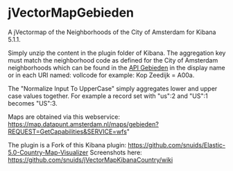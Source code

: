 # jVectorMapGebieden

A jVectormap of the Neighborhoods of the City of Amsterdam for Kibana 5.1.1.

Simply unzip the content in the plugin folder of Kibana. The aggregation key must match the neighborhood code as defined for the City of Amsterdam neighborhoods which can be found in the <a href="https://api.datapunt.amsterdam.nl/gebieden/buurt/">API Gebieden</a> in the display name or in each URI named: vollcode for example: Kop Zeedijk = A00a.

The "Normalize Input To UpperCase" simply aggregates lower and upper case values together. For example a record set with "us":2 and "US":1 becomes "US":3.

Maps are obtained via this webservice: https://map.datapunt.amsterdam.nl/maps/gebieden?REQUEST=GetCapabilities&SERVICE=wfs"

The plugin is a Fork of this Kibana plugin: https://github.com/snuids/Elastic-5.0-Country-Map-Visualizer
Screenshots here: https://github.com/snuids/jVectorMapKibanaCountry/wiki
